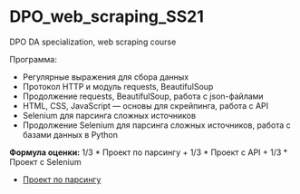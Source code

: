 # DPO_web_scraping_SS21
DPO DA specialization, web scraping course

Программа:

* Регулярные выражения для сбора данных
* Протокол HTTP и модуль requests, BeautifulSoup
* Продолжение requests, BeautifulSoup, работа с json-файлами
* HTML, CSS, JavaScript — основы для скрейпинга, работа с API
* Selenium для парсинга сложных источников
* Продолжение Selenium для парсинга сложных источников, работа с базами данных в Python

**Формула оценки:** 1/3 * Проект по парсингу + 1/3 * Проект с API + 1/3 * Проект с Selenium

* [Проект по парсингу](https://docs.google.com/document/d/1kZEGSzVFXD3HruuycwIwEMwDzDjEysvGpDQ5XlaTEeA/edit?usp=sharing) 

